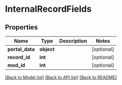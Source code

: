 # InternalRecordFields

## Properties
Name | Type | Description | Notes
------------ | ------------- | ------------- | -------------
**portal_data** | **object** |  | [optional] 
**record_id** | **int** |  | [optional] 
**mod_id** | **int** |  | [optional] 

[[Back to Model list]](../README.md#documentation-for-models) [[Back to API list]](../README.md#documentation-for-api-endpoints) [[Back to README]](../README.md)



